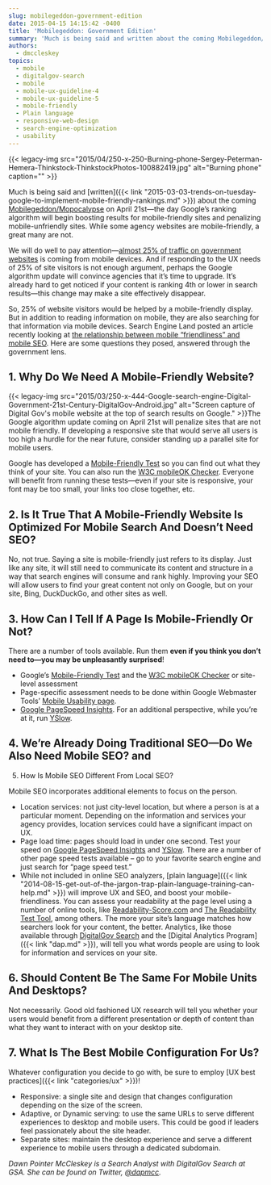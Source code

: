 ```yaml
---
slug: mobilegeddon-government-edition
date: 2015-04-15 14:15:42 -0400
title: 'Mobilegeddon: Government Edition'
summary: 'Much is being said and written about the coming Mobilegeddon/Mopocalypse on April 21st&mdash;the day Google’s ranking algorithm will begin boosting results for mobile-friendly sites and penalizing mobile-unfriendly sites. While some agency websites are mobile-friendly, a great many are not. We will do well to pay attention&mdash;almost 25% of traffic on government websites is coming from'
authors:
  - dmccleskey
topics:
  - mobile
  - digitalgov-search
  - mobile
  - mobile-ux-guideline-4
  - mobile-ux-guideline-5
  - mobile-friendly
  - Plain language
  - responsive-web-design
  - search-engine-optimization
  - usability
---
```


{{< legacy-img src="2015/04/250-x-250-Burning-phone-Sergey-Peterman-Hemera-Thinkstock-ThinkstockPhotos-100882419.jpg" alt="Burning phone" caption="" >}} 

Much is being said and [written]({{< link "2015-03-03-trends-on-tuesday-google-to-implement-mobile-friendly-rankings.md" >}}) about the coming [Mobilegeddon/Mopocalypse](http://searchengineland.com/infographic-mobile-seo-tips-217912) on April 21st—the day Google’s ranking algorithm will begin boosting results for mobile-friendly sites and penalizing mobile-unfriendly sites. While some agency websites are mobile-friendly, a great many are not.

We will do well to pay attention—[almost 25% of traffic on government websites](https://analytics.usa.gov/) is coming from mobile devices. And if responding to the UX needs of 25% of site visitors is not enough argument, perhaps the Google algorithm update will convince agencies that it’s time to upgrade. It’s already hard to get noticed if your content is ranking 4th or lower in search results—this change may make a site effectively disappear.

So, 25% of website visitors would be helped by a mobile-friendly display. But in addition to reading information on mobile, they are also searching for that information via mobile devices. Search Engine Land posted an article recently looking at [the relationship between mobile &#8220;friendliness&#8221; and mobile SEO](http://searchengineland.com/mobile-search-just-mobile-friendly-217905). Here are some questions they posed, answered through the government lens.

## 1. Why Do We Need A Mobile-Friendly Website?

{{< legacy-img src="2015/03/250-x-444-Google-search-engine-Digital-Government-21st-Century-DigitalGov-Android.jpg" alt="Screen capture of Digital Gov's mobile website at the top of search results on Google." >}}The Google algorithm update coming on April 21st will penalize sites that are not mobile friendly. If developing a responsive site that would serve all users is too high a hurdle for the near future, consider standing up a parallel site for mobile users.

Google has developed a [Mobile-Friendly Test](https://www.google.com/webmasters/tools/mobile-friendly/) so you can find out what they think of your site. You can also run the [W3C mobileOK Checker](http://validator.w3.org/mobile/). Everyone will benefit from running these tests—even if your site is responsive, your font may be too small, your links too close together, etc.

## 2. Is It True That A Mobile-Friendly Website Is Optimized For Mobile Search And Doesn’t Need SEO?

No, not true. Saying a site is mobile-friendly just refers to its display. Just like any site, it will still need to communicate its content and structure in a way that search engines will consume and rank highly. Improving your SEO will allow users to find your great content not only on Google, but on your site, Bing, DuckDuckGo, and other sites as well.

## 3. How Can I Tell If A Page Is Mobile-Friendly Or Not?

There are a number of tools available. Run them **even if you think you don’t need to—you may be unpleasantly surprised**!

  * Google’s [Mobile-Friendly Test](https://www.google.com/webmasters/tools/mobile-friendly/) and the [W3C mobileOK Checker](http://validator.w3.org/mobile/) or site-level assessment
  * Page-specific assessment needs to be done within Google Webmaster Tools’ [Mobile Usability page](https://www.google.com/webmasters/tools/mobile-usability?pli=1).
  * [Google PageSpeed Insights](https://developers.google.com/speed/pagespeed/insights/). For an additional perspective, while you’re at it, run [YSlow](http://yslow.org/).

## 4. We’re Already Doing Traditional SEO—Do We Also Need Mobile SEO? and
  
5. How Is Mobile SEO Different From Local SEO?

Mobile SEO incorporates additional elements to focus on the person.

  * Location services: not just city-level location, but where a person is at a particular moment. Depending on the information and services your agency provides, location services could have a significant impact on UX.
  * Page load time: pages should load in under one second. Test your speed on [Google PageSpeed Insights](https://developers.google.com/speed/pagespeed/insights/) and [YSlow](http://yslow.org/). There are a number of other page speed tests available &#8211; go to your favorite search engine and just search for “page speed test.”
  * While not included in online SEO analyzers, [plain language]({{< link "2014-08-15-get-out-of-the-jargon-trap-plain-language-training-can-help.md" >}}) will improve UX and SEO, and boost your mobile-friendliness. You can assess your readability at the page level using a number of online tools, like [Readability-Score.com](https://readability-score.com/) and [The Readability Test Tool](http://read-able.com/), among others. The more your site’s language matches how searchers look for your content, the better. Analytics, like those available through [DigitalGov Search](http://search.digitalgov.gov/) and the [Digital Analytics Program]({{< link "dap.md" >}}), will tell you what words people are using to look for information and services on your site.

## 6. Should Content Be The Same For Mobile Units And Desktops?

Not necessarily. Good old fashioned UX research will tell you whether your users would benefit from a different presentation or depth of content than what they want to interact with on your desktop site.

## 7. What Is The Best Mobile Configuration For Us?

Whatever configuration you decide to go with, be sure to employ [UX best practices]({{< link "categories/ux" >}})!

  * Responsive: a single site and design that changes configuration depending on the size of the screen.
  * Adaptive, or Dynamic serving: to use the same URLs to serve different experiences to desktop and mobile users. This could be good if leaders feel passionately about the site header.
  * Separate sites: maintain the desktop experience and serve a different experience to mobile users through a dedicated subdomain.

_Dawn Pointer McCleskey is a Search Analyst with DigitalGov Search at GSA. She can be found on Twitter, [@dapmcc](https://twitter.com/dapmcc)._